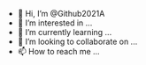 - 👋 Hi, I’m @Github2021A
- 👀 I’m interested in ...
- 🌱 I’m currently learning ...
- 💞️ I’m looking to collaborate on ...
- 📫 How to reach me ...

<!---
Github2021A/Github2021A is a ✨ special ✨ repository because its `README.md` (this file) appears on your GitHub profile.
You can click the Preview link to take a look at your changes.
--->
